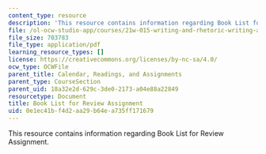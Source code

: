 ```yaml
---
content_type: resource
description: 'This resource contains information regarding Book List for Review Assignment. '
file: /ol-ocw-studio-app/courses/21w-015-writing-and-rhetoric-writing-about-sports-fall-2013/0e1ec41bf4d2aa29b64ea735ff171679_MIT21W_015F13_Booklist.pdf
file_size: 703783
file_type: application/pdf
learning_resource_types: []
license: https://creativecommons.org/licenses/by-nc-sa/4.0/
ocw_type: OCWFile
parent_title: Calendar, Readings, and Assignments
parent_type: CourseSection
parent_uid: 18a32e2d-629c-3de0-2173-a04e88a22849
resourcetype: Document
title: Book List for Review Assignment
uid: 0e1ec41b-f4d2-aa29-b64e-a735ff171679
---
```

This resource contains information regarding Book List for Review Assignment. 